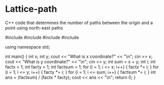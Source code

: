 # Lattice-path
C++ code that determines the number of paths between the origin and a point using north-east paths 

#include <iostream>
#include <cmath>
#include <vector>
#include <random>

using namespace std;


int main() {
	int x;
	int y;
	cout << "What is x coordinate?" << "\n";
	cin >> x;
	cout << "What is y coordinate?" << "\n";
	cin >> y;
	int sum = x + y;
	int i;
	int factx = 1;
	int facty = 1;
	int factsum = 1;
	for (i = 1; i <= x; i++) {
		factx *= i;
	}
	for (i = 1; i <= y; i++) {
		facty *= i;
	}
	for (i = 1; i <= sum; i++) {
		factsum *= i;
	}
	int ans = (factsum) / (factx * facty);
	cout << ans << "\n";
	return 0;
}
